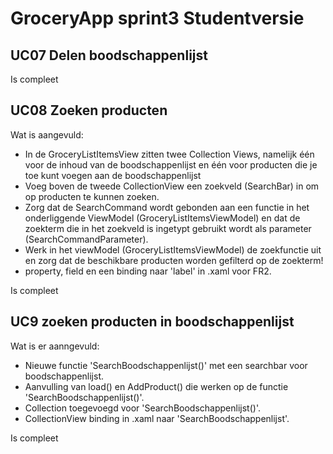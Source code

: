 # GroceryApp sprint3 Studentversie  
    
## UC07 Delen boodschappenlijst  
Is compleet  
  
## UC08 Zoeken producten  
Wat is aangevuld:
- In de GroceryListItemsView zitten twee Collection Views, namelijk één voor de inhoud van de boodschappenlijst en één voor producten die je toe kunt voegen aan de boodschappenlijst  
- Voeg boven de tweede CollectionView een zoekveld (SearchBar) in om op producten te kunnen zoeken.  
- Zorg dat de SearchCommand wordt gebonden aan een functie in het onderliggende ViewModel (GroceryListItemsViewModel) en dat de zoekterm die in het zoekveld is ingetypt gebruikt wordt als parameter (SearchCommandParameter).  
- Werk in het viewModel (GroceryListItemsViewModel) de zoekfunctie uit en zorg dat de beschikbare producten worden gefilterd op de zoekterm!  
- property, field en een binding naar 'label' in .xaml voor FR2. 

Is compleet

## UC9 zoeken producten in boodschappenlijst

Wat is er aanngevuld: 

- Nieuwe functie 'SearchBoodschappenlijst()' met een searchbar voor boodschappenlijst.
- Aanvulling van load() en AddProduct() die werken op de functie 'SearchBoodschappenlijst()'.
- Collection toegevoegd voor 'SearchBoodschappenlijst()'.
- CollectionView binding in .xaml naar 'SearchBoodschappenlijst'.

Is compleet